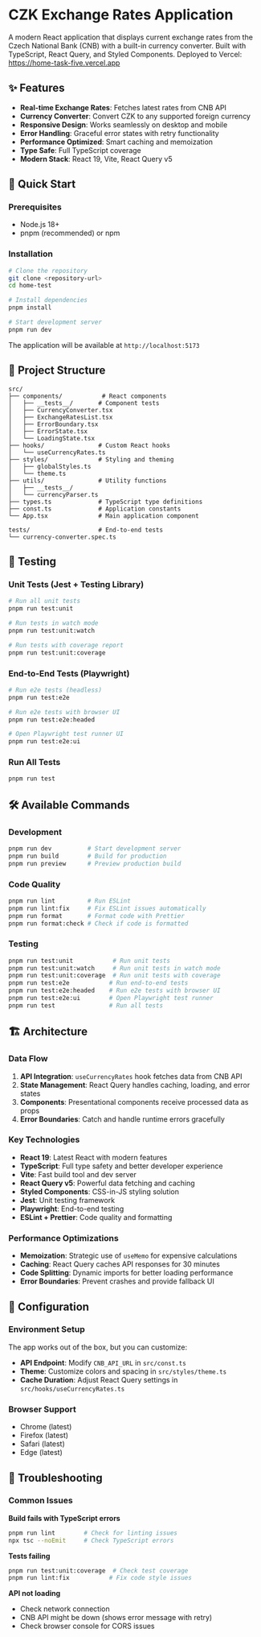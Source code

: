 # CZK Exchange Rates Application

A modern React application that displays current exchange rates from the Czech National Bank (CNB) with a built-in currency converter. Built with TypeScript, React Query, and Styled Components.
Deployed to Vercel: https://home-task-five.vercel.app

## ✨ Features

- **Real-time Exchange Rates**: Fetches latest rates from CNB API
- **Currency Converter**: Convert CZK to any supported foreign currency
- **Responsive Design**: Works seamlessly on desktop and mobile
- **Error Handling**: Graceful error states with retry functionality
- **Performance Optimized**: Smart caching and memoization
- **Type Safe**: Full TypeScript coverage
- **Modern Stack**: React 19, Vite, React Query v5

## 🚀 Quick Start

### Prerequisites

- Node.js 18+ 
- pnpm (recommended) or npm

### Installation

```bash
# Clone the repository
git clone <repository-url>
cd home-test

# Install dependencies
pnpm install

# Start development server
pnpm run dev
```

The application will be available at `http://localhost:5173`

## 📁 Project Structure

```
src/
├── components/           # React components
│   ├── __tests__/       # Component tests
│   ├── CurrencyConverter.tsx
│   ├── ExchangeRatesList.tsx
│   ├── ErrorBoundary.tsx
│   ├── ErrorState.tsx
│   └── LoadingState.tsx
├── hooks/               # Custom React hooks
│   └── useCurrencyRates.ts
├── styles/              # Styling and theming
│   ├── globalStyles.ts
│   └── theme.ts
├── utils/               # Utility functions
│   ├── __tests__/
│   └── currencyParser.ts
├── types.ts             # TypeScript type definitions
├── const.ts             # Application constants
└── App.tsx              # Main application component

tests/                   # End-to-end tests
└── currency-converter.spec.ts
```

## 🧪 Testing

### Unit Tests (Jest + Testing Library)

```bash
# Run all unit tests
pnpm run test:unit

# Run tests in watch mode
pnpm run test:unit:watch

# Run tests with coverage report
pnpm run test:unit:coverage
```

### End-to-End Tests (Playwright)

```bash
# Run e2e tests (headless)
pnpm run test:e2e

# Run e2e tests with browser UI
pnpm run test:e2e:headed

# Open Playwright test runner UI
pnpm run test:e2e:ui
```

### Run All Tests

```bash
pnpm run test
```

## 🛠️ Available Commands

### Development
```bash
pnpm run dev          # Start development server
pnpm run build        # Build for production
pnpm run preview      # Preview production build
```

### Code Quality
```bash
pnpm run lint         # Run ESLint
pnpm run lint:fix     # Fix ESLint issues automatically
pnpm run format       # Format code with Prettier
pnpm run format:check # Check if code is formatted
```

### Testing
```bash
pnpm run test:unit           # Run unit tests
pnpm run test:unit:watch     # Run unit tests in watch mode
pnpm run test:unit:coverage  # Run unit tests with coverage
pnpm run test:e2e           # Run end-to-end tests
pnpm run test:e2e:headed    # Run e2e tests with browser UI
pnpm run test:e2e:ui        # Open Playwright test runner
pnpm run test               # Run all tests
```

## 🏗️ Architecture

### Data Flow
1. **API Integration**: `useCurrencyRates` hook fetches data from CNB API
2. **State Management**: React Query handles caching, loading, and error states
3. **Components**: Presentational components receive processed data as props
4. **Error Boundaries**: Catch and handle runtime errors gracefully

### Key Technologies
- **React 19**: Latest React with modern features
- **TypeScript**: Full type safety and better developer experience
- **Vite**: Fast build tool and dev server
- **React Query v5**: Powerful data fetching and caching
- **Styled Components**: CSS-in-JS styling solution
- **Jest**: Unit testing framework
- **Playwright**: End-to-end testing
- **ESLint + Prettier**: Code quality and formatting

### Performance Optimizations
- **Memoization**: Strategic use of `useMemo` for expensive calculations
- **Caching**: React Query caches API responses for 30 minutes
- **Code Splitting**: Dynamic imports for better loading performance
- **Error Boundaries**: Prevent crashes and provide fallback UI

## 🔧 Configuration

### Environment Setup
The app works out of the box, but you can customize:

- **API Endpoint**: Modify `CNB_API_URL` in `src/const.ts`
- **Theme**: Customize colors and spacing in `src/styles/theme.ts`
- **Cache Duration**: Adjust React Query settings in `src/hooks/useCurrencyRates.ts`

### Browser Support
- Chrome (latest)
- Firefox (latest)
- Safari (latest)
- Edge (latest)

## 🐛 Troubleshooting

### Common Issues

**Build fails with TypeScript errors**
```bash
pnpm run lint        # Check for linting issues
npx tsc --noEmit     # Check TypeScript errors
```

**Tests failing**
```bash
pnpm run test:unit:coverage  # Check test coverage
pnpm run lint:fix           # Fix code style issues
```

**API not loading**
- Check network connection
- CNB API might be down (shows error message with retry)
- Check browser console for CORS issues
